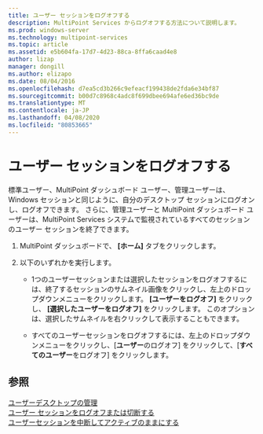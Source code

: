 ```yaml
---
title: ユーザー セッションをログオフする
description: MultiPoint Services からログオフする方法について説明します。
ms.prod: windows-server
ms.technology: multipoint-services
ms.topic: article
ms.assetid: e5b604fa-17d7-4d23-88ca-8ffa6caad4e8
author: lizap
manager: dongill
ms.author: elizapo
ms.date: 08/04/2016
ms.openlocfilehash: d7ea5cd3b266c9efeacf199438de2fda6e34bf87
ms.sourcegitcommit: b00d7c8968c4adc8f699dbee694afe6ed36bc9de
ms.translationtype: MT
ms.contentlocale: ja-JP
ms.lasthandoff: 04/08/2020
ms.locfileid: "80853665"
---
```

# <a name="log-off-user-sessions"></a>ユーザー セッションをログオフする
標準ユーザー、MultiPoint ダッシュボード ユーザー、管理ユーザーは、Windows セッションと同じように、自分のデスクトップ セッションにログオンし、ログオフできます。 さらに、管理ユーザーと MultiPoint ダッシュボード ユーザーは、MultiPoint Services システムで監視されているすべてのセッションのユーザー セッションを終了できます。  
  
1.  MultiPoint ダッシュボードで、 **[ホーム]** タブをクリックします。  
  
2.  以下のいずれかを実行します。  
  
    -   1つのユーザーセッションまたは選択したセッションをログオフするには、終了するセッションのサムネイル画像をクリックし、左上のドロップダウンメニューをクリックします。 **[ユーザーをログオフ]** をクリックし、 **[選択したユーザーをログオフ]** をクリックします。 このオプションは、選択したサムネイルを右クリックして表示することもできます。
  
    -   すべてのユーザーセッションをログオフするには、左上のドロップダウンメニューをクリックし、[**ユーザー**のログオフ] をクリックして、[**すべてのユーザー**をログオフ] をクリックします。  
  
## <a name="see-also"></a>参照  
[ユーザーデスクトップの管理](manage-user-desktops-using-multipoint-dashboard.md)  
[ユーザー セッションをログオフまたは切断する](Log-off-or-Disconnect-User-Sessions.md)  
[ユーザーセッションを中断してアクティブのままにする](Suspend-and-Leave-User-Session-Active.md)